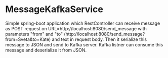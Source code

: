# MessageKafkaService

Simple spring-boot application which RestController can receive message as POST request on URL=http://localhost:8080/send_message
with parameters "from" and "to" (http://localhost:8080/send_message?from=Sveta&to=Kate) and text in request body. 
Then it serialize this message to JSON and send to Kafka server. 
Kafka listner can consume this message and deserialize it from JSON.


